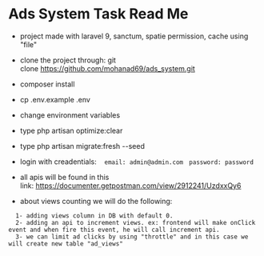 # Ads System Task Read Me 
- project made with laravel 9, sanctum, spatie permission, cache using "file"

- clone the project through: git clone https://github.com/mohanad69/ads_system.git
- composer install
- cp .env.example .env
- change environment variables
- type php artisan optimize:clear
- type php artisan migrate:fresh --seed

- login with creadentials: 
   ` email: admin@admin.com `
   ` password: password `
   
- all apis will be found in this link: https://documenter.getpostman.com/view/2912241/UzdxxQy6

- about views counting we will do the following: 
```
  1- adding views column in DB with default 0.
  2- adding an api to increment views. ex: frontend will make onClick event and when fire this event, he will call increment api.
  3- we can limit ad clicks by using "throttle" and in this case we will create new table "ad_views"
```
